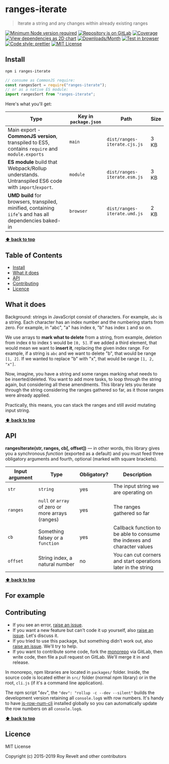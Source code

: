 # ranges-iterate

> Iterate a string and any changes within already existing ranges

[![Minimum Node version required][node-img]][node-url]
[![Repository is on GitLab][gitlab-img]][gitlab-url]
[![Coverage][cov-img]][cov-url]
[![View dependencies as 2D chart][deps2d-img]][deps2d-url]
[![Downloads/Month][downloads-img]][downloads-url]
[![Test in browser][runkit-img]][runkit-url]
[![Code style: prettier][prettier-img]][prettier-url]
[![MIT License][license-img]][license-url]

## Install

```bash
npm i ranges-iterate
```

```js
// consume as CommonJS require:
const rangesSort = require("ranges-iterate");
// or as a native ES module:
import rangesSort from "ranges-iterate";
```

Here's what you'll get:

| Type                                                                                                    | Key in `package.json` | Path                         | Size |
| ------------------------------------------------------------------------------------------------------- | --------------------- | ---------------------------- | ---- |
| Main export - **CommonJS version**, transpiled to ES5, contains `require` and `module.exports`          | `main`                | `dist/ranges-iterate.cjs.js` | 3 KB |
| **ES module** build that Webpack/Rollup understands. Untranspiled ES6 code with `import`/`export`.      | `module`              | `dist/ranges-iterate.esm.js` | 3 KB |
| **UMD build** for browsers, transpiled, minified, containing `iife`'s and has all dependencies baked-in | `browser`             | `dist/ranges-iterate.umd.js` | 2 KB |

**[⬆ back to top](#)**

## Table of Contents

- [Install](#install)
- [What it does](#what-it-does)
- [API](#api)
- [Contributing](#contributing)
- [Licence](#licence)

## What it does

Background: strings in JavaScript consist of characters. For example, `abc` is a string. Each character has an index number and the numbering starts from zero. For example, in "abc", "a" has index `0`, "b" has index `1` and so on.

We use arrays to **mark what to delete** from a string, from example, deletion from index `0` to index `5` would be `[0, 5]`. If we added a third element, that would mean we want to **insert it**, replacing the given index range. For example, if a string is `abc` and we want to delete "b", that would be range `[1, 2]`. If we wanted to replace "b" with "x", that would be range `[1, 2, "x"]`.

Now, imagine, you have a string and some ranges marking what needs to be inserted/deleted. You want to add more tasks, to loop through the string again, but considering all these amendments. This library lets you iterate through the string considering the ranges gathered so far, as it those ranges were already applied.

Practically, this means, you can stack the ranges and still avoid mutating input string.

**[⬆ back to top](#)**

## API

**rangesIterate(str, ranges, cb\[, offset])** — in other words, this library gives you a synchronous _function_ (exported as a default) and you must feed three obligatory arguments and fourth, optional (marked with square brackets).

| Input argument | Type         | Obligatory? | Description                                                                  |
| -------------- | ------------ | ----------- | ---------------------------------------------------------------------------- |
| `str`          | `string`        | yes         | The input string we are operating on |
| `ranges`       | `null` or `array` of zero or more arrays (ranges) | yes          | The ranges gathered so far |
| `cb`       | Something falsey or a `function` | yes          | Callback function to be able to consume the indexes and character values |
| `offset`       | String index, a natural number | no          | You can cut corners and start operations later in the string |

**[⬆ back to top](#)**

## For example

<!-- TODO -->

## Contributing

- If you see an error, [raise an issue](https://gitlab.com/codsen/codsen/issues/new?issue[title]=ranges-iterate%20package%20-%20put%20title%20here&issue[description]=%23%23%20ranges-iterate%0A%0Aput%20description%20here).
- If you want a new feature but can't code it up yourself, also [raise an issue](https://gitlab.com/codsen/codsen/issues/new?issue[title]=ranges-iterate%20package%20-%20put%20title%20here&issue[description]=%23%23%20ranges-iterate%0A%0Aput%20description%20here). Let's discuss it.
- If you tried to use this package, but something didn't work out, also [raise an issue](https://gitlab.com/codsen/codsen/issues/new?issue[title]=ranges-iterate%20package%20-%20put%20title%20here&issue[description]=%23%23%20ranges-iterate%0A%0Aput%20description%20here). We'll try to help.
- If you want to contribute some code, fork the [monorepo](https://gitlab.com/codsen/codsen/) via GitLab, then write code, then file a pull request on GitLab. We'll merge it in and release.

In monorepo, npm libraries are located in `packages/` folder. Inside, the source code is located either in `src/` folder (normal npm library) or in the root, `cli.js` (if it's a command line application).

The npm script "`dev`", the `"dev": "rollup -c --dev --silent"` builds the development version retaining all `console.log`s with row numbers. It's handy to have [js-row-num-cli](https://www.npmjs.com/package/js-row-num-cli) installed globally so you can automatically update the row numbers on all `console.log`s.

**[⬆ back to top](#)**

## Licence

MIT License

Copyright (c) 2015-2019 Roy Revelt and other contributors

[node-img]: https://img.shields.io/node/v/ranges-iterate.svg?style=flat-square&label=works%20on%20node
[node-url]: https://www.npmjs.com/package/ranges-iterate
[gitlab-img]: https://img.shields.io/badge/repo-on%20GitLab-brightgreen.svg?style=flat-square
[gitlab-url]: https://gitlab.com/codsen/codsen/tree/master/packages/ranges-iterate
[cov-img]: https://img.shields.io/badge/coverage-100%25-brightgreen.svg?style=flat-square
[cov-url]: https://gitlab.com/codsen/codsen/tree/master/packages/ranges-iterate
[deps2d-img]: https://img.shields.io/badge/deps%20in%202D-see_here-08f0fd.svg?style=flat-square
[deps2d-url]: http://npm.anvaka.com/#/view/2d/ranges-iterate
[downloads-img]: https://img.shields.io/npm/dm/ranges-iterate.svg?style=flat-square
[downloads-url]: https://npmcharts.com/compare/ranges-iterate
[runkit-img]: https://img.shields.io/badge/runkit-test_in_browser-a853ff.svg?style=flat-square
[runkit-url]: https://npm.runkit.com/ranges-iterate
[prettier-img]: https://img.shields.io/badge/code_style-prettier-ff69b4.svg?style=flat-square
[prettier-url]: https://prettier.io
[license-img]: https://img.shields.io/badge/licence-MIT-51c838.svg?style=flat-square
[license-url]: https://gitlab.com/codsen/codsen/blob/master/LICENSE
